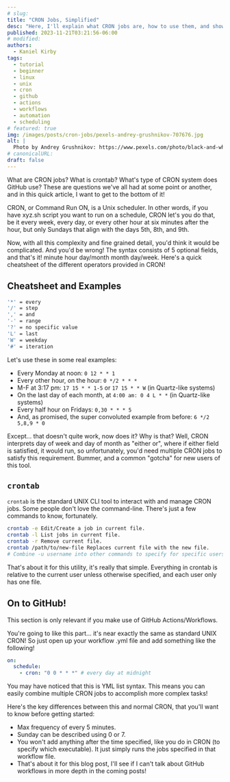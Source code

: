 ```yaml
---
# slug: 
title: "CRON Jobs, Simplified"
desc: "Here, I'll explain what CRON jobs are, how to use them, and show a basic example of them in GitHub Actions/Workflows."
published: 2023-11-21T03:21:56-06:00
# modified: 
authors: 
  - Kaniel Kirby
tags:
  - tutorial
  - beginner
  - linux
  - unix
  - cron
  - github
  - actions
  - workflows
  - automation
  - scheduling
# featured: true
img: /images/posts/cron-jobs/pexels-andrey-grushnikov-707676.jpg
alt: |
  Photo by Andrey Grushnikov: https://www.pexels.com/photo/black-and-white-photo-of-clocks-707676/
# canonicalURL: 
draft: false
---
```


What are CRON jobs? What is crontab? What's type of CRON system does GitHub use? These are questions we've all had at some point or another, and in this quick article, I want to get to the bottom of it!

CRON, or Command Run ON, is a Unix scheduler. In other words, if you have xyz.sh script you want to run on a schedule, CRON let's you do that, be it every week, every day, or every other hour at six minutes after the hour, but only Sundays that align with the days 5th, 8th, and 9th.

Now, with all this complexity and fine grained detail, you'd think it would be complicated. And you'd be wrong! The syntax consists of 5 optional fields, and that's it! minute hour day/month month day/week. Here's a quick cheatsheet of the different operators provided in CRON!

## Cheatsheet and Examples

```bash
'*' = every
'/' = step
',' = and
'-' = range
'?' = no specific value
'L' = last
'W' = weekday
'#' = iteration
```

Let's use these in some real examples:

- Every Monday at noon: `0 12 * * 1`
- Every other hour, on the hour: `0 */2 * * *`
- M-F at 3:17 pm: `17 15 * * 1-5` or `17 15 * * W` (in Quartz-like systems)
- On the last day of each month, at `4:00 am: 0 4 L * *` (in Quartz-like systems)
- Every half hour on Fridays: `0,30 * * * 5`
- And, as promised, the super convoluted example from before: `6 */2 5,8,9 * 0`

Except... that doesn't quite work, now does it? Why is that? Well, CRON interprets day of week and day of month as "either or", where if either field is satisfied, it would run, so unfortunately, you'd need multiple CRON jobs to satisfy this requirement. Bummer, and a common "gotcha" for new users of this tool.

## `crontab`

`crontab` is the standard UNIX CLI tool to interact with and manage CRON jobs. Some people don't love the command-line. There's just a few commands to know, fortunately.

```bash
crontab -e Edit/Create a job in current file.
crontab -l List jobs in current file.
crontab -r Remove current file.
crontab /path/to/new-file Replaces current file with the new file.
# Combine -u username into other commands to specify for specific users.
```

That's about it for this utility, it's really that simple. Everything in crontab is relative to the current user unless otherwise specified, and each user only has one file.

## On to GitHub!
This section is only relevant if you make use of GitHub Actions/Workflows.

You're going to like this part... it's near exactly the same as standard UNIX CRON! So just open up your workflow .yml file and add something like the following!

```yml
on:
  schedule:
    - cron: "0 0 * * *" # every day at midnight
```

You may have noticed that this is YML list syntax. This means you can easily combine multiple CRON jobs to accomplish more complex tasks!

Here's the key differences between this and normal CRON, that you'll want to know before getting started:

- Max frequency of every 5 minutes.
- Sunday can be described using 0 or 7.
- You won't add anything after the time specified, like you do in CRON (to specify which executable). It just simply runs the jobs specified in that workflow file.
- That's about it for this blog post, I'll see if I can't talk about GitHub workflows in more depth in the coming posts!
